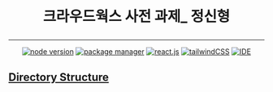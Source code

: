 <div align="center">

<h1>

크라우드웍스 사전 과제\_ 정신형

</h1>
</div>

---

<div align="center" dir="auto">

[![node version](https://img.shields.io/static/v1?label=node&message=v22.14.0&color=4B78E6)]() [![package manager](https://img.shields.io/static/v1?label=yarn&message=v1.22.22&color=73DC8C)]() [![react.js](https://img.shields.io/static/v1?label=react&message=v19.1.0&color=%23FA9BFA)]() [![tailwindCSS](https://img.shields.io/static/v1?label=tailwindCSS&message=v4.1.10&color=4B78E6)]() [![IDE](https://img.shields.io/static/v1?label=vscode&message=v1.96.2&color=%23FA9BFA)]()

</div>

## [Directory Structure](./docs/directory-structure.md)
